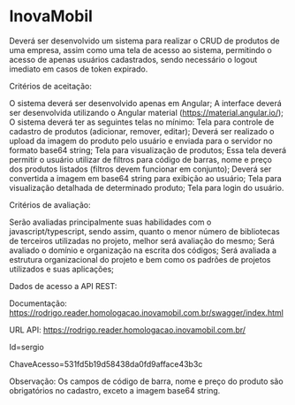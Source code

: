 # InovaMobil

Deverá ser desenvolvido um sistema para realizar o CRUD de produtos de uma empresa, assim como uma tela de acesso ao sistema, permitindo o acesso de apenas usuários cadastrados, sendo necessário o logout imediato em casos de token expirado.



Critérios de aceitação:

O sistema deverá ser desenvolvido apenas em Angular;
A interface deverá ser desenvolvida utilizando o Angular material (https://material.angular.io/);
O sistema deverá ter as seguintes telas no mínimo:
Tela para controle de cadastro de produtos (adicionar, remover, editar);
Deverá ser realizado o upload da imagem do produto pelo usuário e enviada para o servidor no formato base64 string;
Tela para visualização de produtos;
Essa tela deverá permitir o usuário utilizar de filtros para código de barras, nome e preço dos produtos listados (filtros devem funcionar em conjunto);
Deverá ser convertida a imagem em base64 string para exibição ao usuário;
Tela para visualização detalhada de determinado produto;
Tela para login do usuário.


Critérios de avaliação:

Serão avaliadas principalmente suas habilidades com o javascript/typescript, sendo assim, quanto o menor número de bibliotecas de terceiros utilizadas no projeto, melhor será avaliação do mesmo;
Será avaliado o domínio e organização na escrita dos códigos;
 Será avaliada a estrutura organizacional do projeto e bem como os padrões de projetos utilizados e suas aplicações;


Dados de acesso a API REST:

Documentação: https://rodrigo.reader.homologacao.inovamobil.com.br/swagger/index.html

URL API: https://rodrigo.reader.homologacao.inovamobil.com.br/



Id=sergio

ChaveAcesso=531fd5b19d58438da0fd9afface43b3c





Observação: Os campos de código de barra, nome e preço do produto são obrigatórios no cadastro, exceto a imagem base64 string.
